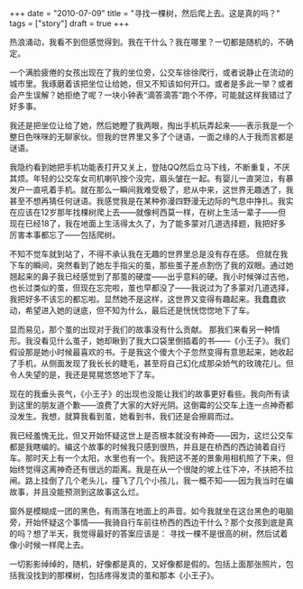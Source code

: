 +++ 
date = "2010-07-09"
title = "寻找一棵树，然后爬上去。这是真的吗？"
tags = ["story"]
draft = true
+++

热浪涌动，我看不到但感觉得到。我在干什么？我在哪里？一切都是随机的，不确定。

一个满脸疲倦的女孩出现在了我的坐位旁，公交车徐徐爬行，或者说静止在流动的城市里。我琢磨着该把坐位让给她，但又不知该如何开口。或者是多此一举？或者会产生误解？她拒绝了呢？一块小钟表“滴答滴答”跑个不停，可能就这样我错过了好多事。

我还是把坐位让给了她，然后她瞪了我两眼，掏出手机玩弄起来——表示我是一个整日色咪咪的无聊家伙。但我的世界里又多了个谜语，一面之缘的人于我而言都是谜语。

我隐约看到她把手机功能表打开又关上，登陆QQ然后立马下线，不断重复，不厌其烦。年轻的公交车女司机喇叭按个没完，眉头皱在一起。有婴儿一直哭泣，有暴发户一直吼着手机。就在那么一瞬间我难受极了，悲从中来，这世界无趣透了，我甚至不想再猜任何谜语。我感觉我是在某种弥漫四野漫无边际的气息中挣扎。我实在应该在12岁那年找棵树爬上去——就像柯西莫一样，在树上生活一辈子——但现在已经18了，我在地面上生活得太久了，为了能多蒙对几道选择题，我把好多厉害本事都忘了——包括爬树。

不知不觉车就到站了，不得不承认我在无趣的世界里总是没有存在感。
但就在我下车的瞬间，突然看到了她左手指尖的茧，那些茧子差点割伤了我的双眼。通过她翘起来的鼻子我已经感觉到了那茧的硬度——出乎意料的硬。我小时候弹过吉他，也长过类似的茧，但现在忘完啦，茧也早都没了——我说过为了多蒙对几道选择，我把好多不该忘的都忘啦。显然她不是这样，这世界又变得有趣起来。我蠢蠢欲动，希望进入她的谜底，但不知为什么，最后还是恍恍惚惚地下了车。

显而易见，那个茧的出现对于我们的故事没有什么贡献。
那我们来看另一种情形。我没看见什么茧子，她却瞅到了我大口袋里倒插着的书——《小王子》。我们假设那是她小时候最喜欢的书。于是我这个傻大个子忽然变得有意思起来，她收起了手机，从侧面发现了我长长的睫毛，甚至将自己幻化成那朵娇气的玫瑰花儿。但令人失望的是，我还是晃晃悠悠地下了车。

现在的我垂头丧气，《小王子》的出现也没能让我们的故事更好看些。我向所有读到这里的朋友道个歉——浪费了大家的大好光阴。这倒霉的公交车上连一点神奇都没发生。我想，就算我看到茧，她看到书，我们还是会擦肩而过。

我已经羞愧无比，但又开始怀疑这世上是否根本就没有神奇——因为，这烂公交车都是我瞎编的。编这个故事的时候我只感到很热，并且是在桥西的西边骑着自行车。那时天上有一个太阳，水里也有一个。我把这不差的景象用相机照了下来，但始终觉得这离神奇还有很远的距离。我是在从一个很陡的坡上往下冲，不扶把不拉闸。路上挂倒了几个老头儿，撞飞了几个小孩儿，我一概不知——因为我当时在编故事，并且没能预测到这故事这么烂。

窗外是模糊成一团的黑色，有雨落在地面上的声音。如今我就坐在这台黑色的电脑旁，开始怀疑这个事情——我骑自行车前往桥西的西边干什么？那个女孩到底是真的吗？想了半天，我觉得最好的答案应该是：
寻找一棵不是很高的树，然后试着像小时候一样爬上去。

一切影影绰绰的，随机，好像都是真的，又好像都是假的。包括上面那张照片，包括我没找到的那棵树，包括疼得发烫的茧和那本《小王子》。

